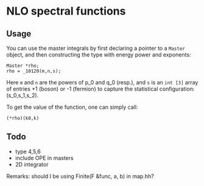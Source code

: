 # NLO spectral functions

## Usage

You can use the master integrals by first declaring
a pointer to a `Master` object, and then constructing
the type with energy power and exponents:
```
Master *rho;
rho = _10120(m,n,s);
```
Here `m` and `n` are the powers of p_0 and q_0 (resp.),
and `s` is an `int [3]` array of entries +1 (boson)
or -1 (fermion) to capture the statistical 
configuration: (s_0,s_1,s_2).

To get the value of the function, one can simply call:
```
(*rho)(k0,k)
```

## Todo

* type 4,5,6
* include OPE in masters
* 2D integrator

Remarks: should I be using Finite(F &func, a, b) in map.hh?
